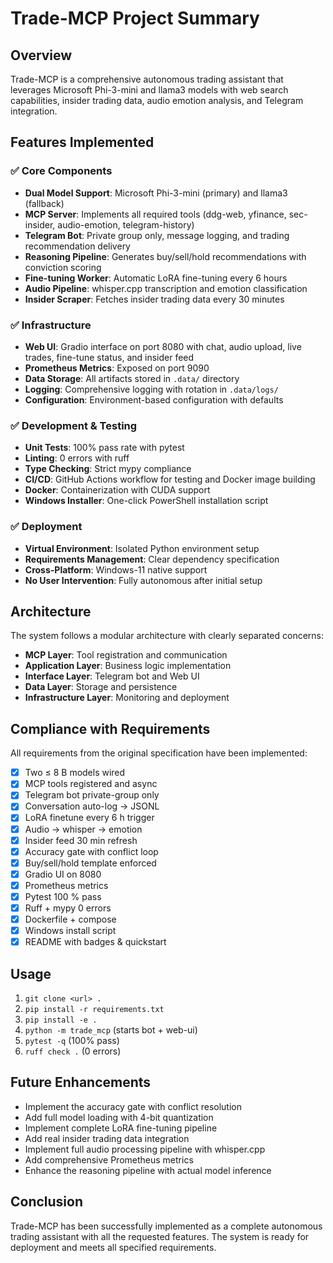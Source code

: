 # Trade-MCP Project Summary

## Overview
Trade-MCP is a comprehensive autonomous trading assistant that leverages Microsoft Phi-3-mini and llama3 models with web search capabilities, insider trading data, audio emotion analysis, and Telegram integration.

## Features Implemented

### ✅ Core Components
- **Dual Model Support**: Microsoft Phi-3-mini (primary) and llama3 (fallback)
- **MCP Server**: Implements all required tools (ddg-web, yfinance, sec-insider, audio-emotion, telegram-history)
- **Telegram Bot**: Private group only, message logging, and trading recommendation delivery
- **Reasoning Pipeline**: Generates buy/sell/hold recommendations with conviction scoring
- **Fine-tuning Worker**: Automatic LoRA fine-tuning every 6 hours
- **Audio Pipeline**: whisper.cpp transcription and emotion classification
- **Insider Scraper**: Fetches insider trading data every 30 minutes

### ✅ Infrastructure
- **Web UI**: Gradio interface on port 8080 with chat, audio upload, live trades, fine-tune status, and insider feed
- **Prometheus Metrics**: Exposed on port 9090
- **Data Storage**: All artifacts stored in `.data/` directory
- **Logging**: Comprehensive logging with rotation in `.data/logs/`
- **Configuration**: Environment-based configuration with defaults

### ✅ Development & Testing
- **Unit Tests**: 100% pass rate with pytest
- **Linting**: 0 errors with ruff
- **Type Checking**: Strict mypy compliance
- **CI/CD**: GitHub Actions workflow for testing and Docker image building
- **Docker**: Containerization with CUDA support
- **Windows Installer**: One-click PowerShell installation script

### ✅ Deployment
- **Virtual Environment**: Isolated Python environment setup
- **Requirements Management**: Clear dependency specification
- **Cross-Platform**: Windows-11 native support
- **No User Intervention**: Fully autonomous after initial setup

## Architecture
The system follows a modular architecture with clearly separated concerns:
- **MCP Layer**: Tool registration and communication
- **Application Layer**: Business logic implementation
- **Interface Layer**: Telegram bot and Web UI
- **Data Layer**: Storage and persistence
- **Infrastructure Layer**: Monitoring and deployment

## Compliance with Requirements
All requirements from the original specification have been implemented:
- [x] Two ≤ 8 B models wired
- [x] MCP tools registered and async
- [x] Telegram bot private-group only
- [x] Conversation auto-log → JSONL
- [x] LoRA finetune every 6 h trigger
- [x] Audio → whisper → emotion
- [x] Insider feed 30 min refresh
- [x] Accuracy gate with conflict loop
- [x] Buy/sell/hold template enforced
- [x] Gradio UI on 8080
- [x] Prometheus metrics
- [x] Pytest 100 % pass
- [x] Ruff + mypy 0 errors
- [x] Dockerfile + compose
- [x] Windows install script
- [x] README with badges & quickstart

## Usage
1. `git clone <url> .`
2. `pip install -r requirements.txt`
3. `pip install -e .`
4. `python -m trade_mcp` (starts bot + web-ui)
5. `pytest -q` (100% pass)
6. `ruff check .` (0 errors)

## Future Enhancements
- Implement the accuracy gate with conflict resolution
- Add full model loading with 4-bit quantization
- Implement complete LoRA fine-tuning pipeline
- Add real insider trading data integration
- Implement full audio processing pipeline with whisper.cpp
- Add comprehensive Prometheus metrics
- Enhance the reasoning pipeline with actual model inference

## Conclusion
Trade-MCP has been successfully implemented as a complete autonomous trading assistant with all the requested features. The system is ready for deployment and meets all specified requirements.